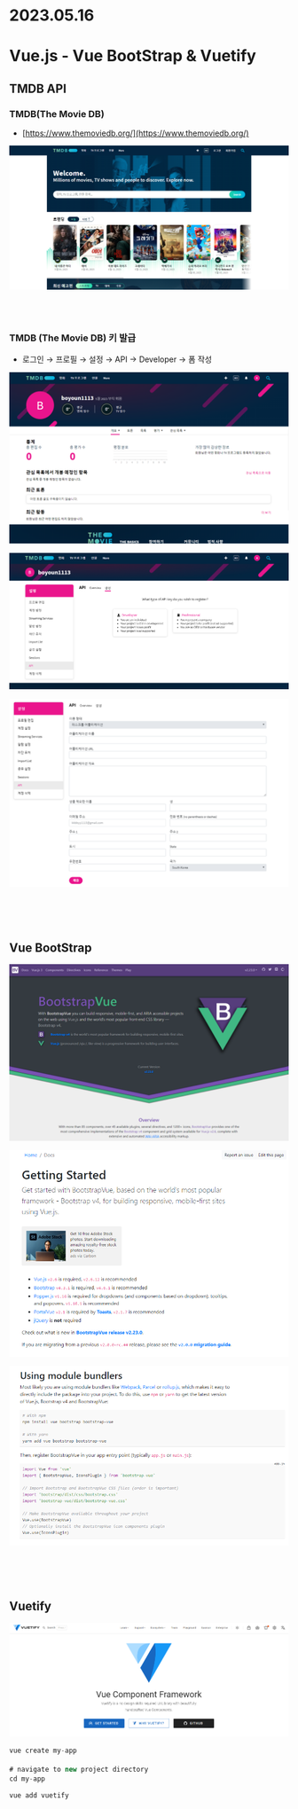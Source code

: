 # 2023.05.16

# Vue.js - Vue BootStrap & Vuetify

## TMDB API

### TMDB(The Movie DB)

- [https://www.themoviedb.org/](https://www.themoviedb.org/)

![Untitled](./20230516_vuetify_bootstrapvue_data/Untitled.png)

<br>
<br>

### TMDB (The Movie DB) 키 발급

- 로그인 → 프로필 → 설정 → API → Developer → 폼 작성

![Untitled](./20230516_vuetify_bootstrapvue_data/Untitled%201.png)

![Untitled](./20230516_vuetify_bootstrapvue_data/Untitled%202.png)

![Untitled](./20230516_vuetify_bootstrapvue_data/Untitled%203.png)

<br>
<br>

<br>

## Vue BootStrap

![Untitled](./20230516_vuetify_bootstrapvue_data/Untitled%204.png)

![Untitled](./20230516_vuetify_bootstrapvue_data/Untitled%205.png)

![Untitled](./20230516_vuetify_bootstrapvue_data/Untitled%206.png)

<br>
<br>

<br>

## Vuetify

![Untitled](./20230516_vuetify_bootstrapvue_data/Untitled%207.png)

```jsx
vue create my-app

# navigate to new project directory
cd my-app
```

```jsx
vue add vuetify
```
